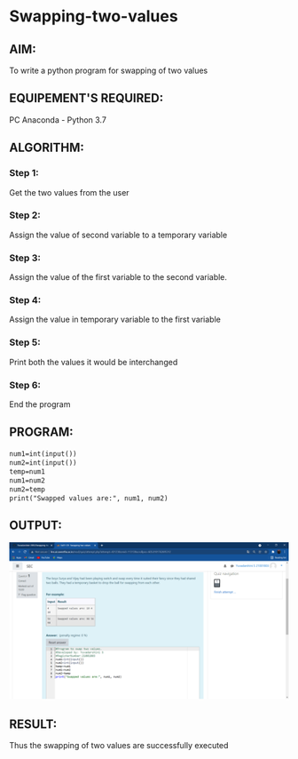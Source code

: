 # Swapping-two-values
## AIM:
To write a python program for swapping of two values
## EQUIPEMENT'S REQUIRED: 
PC
Anaconda - Python 3.7
## ALGORITHM: 
### Step 1:
Get the two values from the user
### Step 2: 
Assign the value of second variable to a temporary variable 
### Step 3: 
Assign the value of the first variable to the second variable.
### Step 4:  
Assign the value in temporary variable to the first variable
### Step 5: 
Print both the values it would be interchanged
### Step 6: 
End the program
## PROGRAM:
~~~
num1=int(input())
num2=int(input())
temp=num1
num1=num2
num2=temp
print("Swapped values are:", num1, num2)
~~~

## OUTPUT:
![GitHub Logo](swapp.png)

## RESULT:
Thus the swapping of two values are successfully executed



